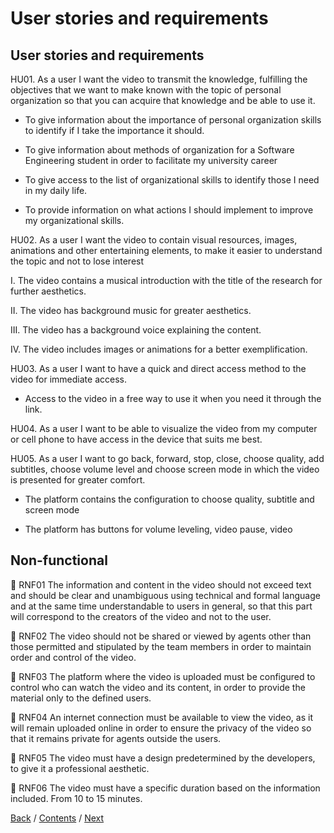 # User stories and requirements
## User stories and requirements

HU01. As a user I want the video to transmit the knowledge, fulfilling the objectives that we want to make known with the topic of personal organization so that you can acquire that knowledge and be able to use it.

- To give information about the importance of personal organization skills to identify if I take the importance it should.

- To give information about methods of organization for a Software Engineering student in order to facilitate my university career

- To give access to the list of organizational skills to identify those I need in my daily life.

- To provide information on what actions I should implement to improve my organizational skills.

HU02. As a user I want the video to contain visual resources, images, animations and other entertaining elements, to make it easier to understand the topic and not to lose interest

I. The video contains a musical introduction with the title of the research for further aesthetics.

II. The video has background music for greater aesthetics.

III. The video has a background voice explaining the content.

IV. The video includes images or animations for a better exemplification.

HU03. As a user I want to have a quick and direct access method to the video for immediate access.

- Access to the video in a free way to use it when you need it through the link.

HU04. As a user I want to be able to visualize the video from my computer or cell phone to have access in the device that suits me best.

HU05. As a user I want to go back, forward, stop, close, choose quality, add subtitles, choose volume level and choose screen mode in which the video is presented for greater comfort.

- The platform contains the configuration to choose quality, subtitle and screen mode

- The platform has buttons for volume leveling, video pause, video 

## Non-functional
 RNF01
The information and content in the video should not exceed text and should be clear and unambiguous using technical and formal language and at the same time understandable to users in general, so that this part will correspond to the creators of the video and not to the user.

 RNF02
The video should not be shared or viewed by agents other than those permitted and stipulated by the team members in order to maintain order and control of the video.

 RNF03
The platform where the video is uploaded must be configured to control who can watch the video and its content, in order to provide the material only to the defined users.

 RNF04
An internet connection must be available to view the video, as it will remain uploaded online in order to ensure the privacy of the video so that it remains private for agents outside the users.

 RNF05 
The video must have a design predetermined by the developers, to give it a professional aesthetic.

 RNF06
The video must have a specific duration based on the information included.
From 10 to 15 minutes.

[Back](https://github.com/DanielaLujanTrejo/Methods-of-organization-/blob/main/Documentation/2.%20Tools%20and%20Methods.md#tools-and-methods) / [Contents](https://github.com/DanielaLujanTrejo/Methods-of-organization-/blob/main/README.md#contents-scroll) / [Next](https://github.com/DanielaLujanTrejo/Methods-of-organization-/blob/main/Documentation/4.%20Roles%20and%20work%20processes.md#work-process)
